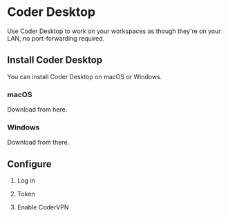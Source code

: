 # Coder Desktop

Use Coder Desktop to work on your workspaces as though they're on your LAN, no
port-forwarding required.

## Install Coder Desktop

<div class="tabs">

You can install Coder Desktop on macOS or Windows.

### macOS

Download from here.

### Windows

Download from there.

</div>

## Configure

1. Log in

1. Token

1. Enable CoderVPN
